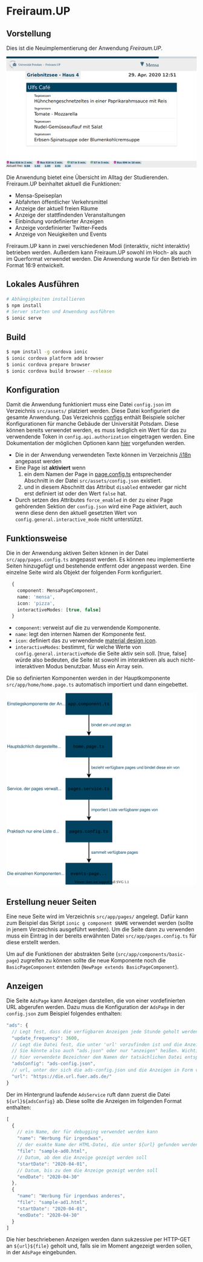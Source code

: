 # Freiraum.UP

## Vorstellung

Dies ist die Neuimplementierung der Anwendung *Freiraum.UP*.

![img](documentation/Freiraum.UP.png)

Die Anwendung bietet eine Übersicht im Alltag der Studierenden. Freiraum.UP beinhaltet aktuell die Funktionen:

- Mensa-Speiseplan
- Abfahrten öffentlicher Verkehrsmittel
- Anzeige der aktuell freien Räume
- Anzeige der stattfindenden Veranstaltungen
- Einbindung vordefinierter Anzeigen
- Anzeige vordefinierter Twitter-Feeds
- Anzeige von Neuigkeiten und Events

Freiraum.UP kann in zwei verschiedenen Modi (interaktiv, nicht interaktiv) betrieben werden. Außerdem
kann Freiraum.UP sowohl im Hoch- als auch im Querformat verwendet werden. Die Anwendung wurde für den Betrieb
im Format 16:9 entwickelt.

## Lokales Ausführen

```bash
# Abhängigkeiten installieren
$ npm install
# Server starten und Anwendung ausführen
$ ionic serve 
```

## Build

```bash
$ npm install -g cordova ionic
$ ionic cordova platform add browser  
$ ionic cordova prepare browser
$ ionic cordova build browser --release
```

## Konfiguration

Damit die Anwendung funktioniert muss eine Datei `config.json` im Verzeichnis `src/assets/` platziert werden. 
Diese Datei konfiguriert die gesamte Anwendung. Das Verzeichnis [configs](configs) enthält Beispiele solcher Konfigurationen
für manche Gebäude der Universität Potsdam. Diese können bereits verwendet werden, es muss lediglich ein Wert für das zu
verwendende Token in `config.api.authorization` eingetragen werden. 
Eine Dokumentation der möglichen Optionen kann [hier](src/types/Config.ts) vorgefunden werden.

- Die in der Anwendung verwendeten Texte können im Verzeichnis [/i18n](src/assets/i18n) angepasst werden
- Eine Page ist **aktiviert** wenn
  1. ein dem Namen der Page in [page.config.ts](src/app/pages.config.ts) entsprechender Abschnitt in der Datei
     `src/assets/config.json` existiert.
  2. und in diesem Abschnitt das Attribut `disabled` entweder gar nicht erst definiert ist oder den Wert `false` hat.
- Durch setzen des Attributes `force_enabled` in der zu einer Page gehörenden Sektion der `config.json` wird eine Page
  aktiviert, auch wenn diese denn den aktuell gesetzten Wert von `config.general.interactive_mode` nicht unterstützt.

## Funktionsweise

Die in der Anwendung aktiven Seiten können in der Datei `src/app/pages.config.ts` angepasst werden.
Es können neu implementierte Seiten hinzugefügt und bestehende entfernt oder angepasst werden. Eine einzelne Seite
wird als Objekt der folgenden Form konfiguriert.

```ts
  {
    component: MensaPageComponent,
    name: 'mensa',
    icon: 'pizza',
    interactiveModes: [true, false]
  }
```

- `component`: verweist auf die zu verwendende Komponente.
- `name`: legt den internen Namen der Komponente fest.
- `icon`: definiert das zu verwendende [material design icon](https://ionicons.com/).
- `interactiveModes`: bestimmt, für welche Werte von `config.general.interactiveMode` die Seite aktiv sein soll. [true, false] würde also bedeuten, die Seite ist sowohl im interaktiven als auch nicht-interaktiven Modus benutzbar. Muss ein Array sein.

Die so definierten Komponenten werden in der Hauptkomponente `src/app/home/home.page.ts` automatisch importiert und dann eingebettet.

![Komponenten](documentation/Komponenten.svg)

## Erstellung neuer Seiten

Eine neue Seite wird im Verzeichnis `src/app/pages/` angelegt. Dafür kann zum Beispiel das Skript `ionic g component $NAME` verwendet werden (sollte in jenem Verzeichnis ausgeführt werden). Um die Seite dann zu verwenden muss ein Eintrag in der bereits erwähnten Datei `src/app/pages.config.ts` für diese erstellt werden.

Um auf die Funktionen der abstrakten Seite (`src/app/components/basic-page`) zugreifen zu können sollte die neue Komponente noch die `BasicPageComponent` extenden (`NewPage extends BasicPageComponent`).

## Anzeigen

Die Seite `AdsPage` kann Anzeigen darstellen, die von einer vordefinierten URL abgerufen werden. Dazu muss die Konfiguration der `AdsPage` in der `config.json` zum Beispiel folgendes enthalten:

```js
"ads": {
  // Legt fest, dass die verfügbaren Anzeigen jede Stunde geholt werden
  "update_frequency": 3600,
  // Legt die Datei fest, die unter 'url' vorzufinden ist und die Anzeigen definiert.
  // Sie könnte also auch "ads.json" oder nur "anzeigen" heißen. Wichtig ist nur, dass der
  // hier verwendete Bezeichner dem Namen der tatsächlichen Datei entspricht-
  "adsConfig": "ads-config.json",
  // url, unter der sich die ads-config.json und die Anzeigen in Form von HTML-Dateien befinden 
  "url": "https://die.url.fuer.ads.de/"
}
```

Der im Hintergrund laufende `AdsService` ruft dann zuerst die Datei `${url}${adsConfig}` ab. Diese sollte die Anzeigen im folgenden Format enthalten:

```js
[
  {
    // ein Name, der für debugging verwendet werden kann
    "name": "Werbung für irgendwas",
    // der exakte Name der HTML-Datei, die unter ${url} gefunden werden kann
    "file": "sample-ad0.html",
    // Datum, ab dem die Anzeige gezeigt werden soll
    "startDate": "2020-04-01",
    // Datum, bis zu dem die Anzeige gezeigt werden soll
    "endDate": "2020-04-30"
  },
  {
    "name": "Werbung für irgendwas anderes",
    "file": "sample-ad1.html",
    "startDate": "2020-04-01",
    "endDate": "2020-04-30"
  }
]
```

Die hier beschriebenen Anzeigen werden dann sukzessive per HTTP-GET an `${url}${file}` geholt und, falls sie im Moment angezeigt werden sollen, in der `AdsPage` eingebunden.
